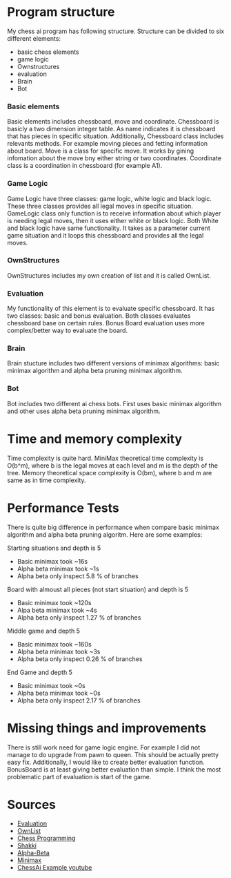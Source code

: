# Program structure
My chess ai program has following structure. Structure can be divided to six different elements: 
* basic chess elements
* game logic
* Ownstructures
* evaluation
* Brain
* Bot

### Basic elements
Basic elements includes chessboard, move and coordinate. Chessboard is basicly a two dimension integer table. As name indicates it is chessboard that has pieces in specific situation. Additionally, Chessboard class includes relevants methods. For example moving pieces and fetting information about board. Move is a class for specific move. It works by gining infomation about the move bny either string or two coordinates. Coordinate class is a coordination in chessboard (for example A1).

### Game Logic
Game Logic have three classes: game logic, white logic and black logic. These three classes provides all legal moves in specific situation. GameLogic class only function is to receive information about which player is needing legal moves, then it uses either white or black logic. Both White and black logic have same functionality. It takes as a parameter current game situation and it loops this chessboard and provides all the legal moves. 

### OwnStructures
OwnStructures includes my own creation of list and it is called OwnList. 

### Evaluation
My functionality of this element is to evaluate specific chessboard. It has two classes: basic and bonus evaluation. Both classes evaluates chessboard base on certain rules. Bonus Board evaluation uses more complex/better way to evaluate the board.

### Brain
Brain stucture includes two different versions of minimax algorithms: basic minimax algorithm and alpha beta pruning minimax algorithm.

### Bot
Bot includes two different ai chess bots. First uses basic minimax algorithm and other uses alpha beta pruning minimax algorithm.

# Time and memory complexity

Time complexity is quite hard. MiniMax theoretical time complexity is O(b^m), where b is the legal moves at each level and m is the depth of the tree. Memory theoretical space complexity is O(bm), where b and m are same as in time complexity.

# Performance Tests
There is quite big difference in performance when compare basic minimax algorithm and alpha beta pruning algoritm. Here are some examples:

Starting situations and depth is 5
* Basic minimax took ~16s
* Alpha beta minimax took ~1s
* Alpha beta only inspect 5.8 % of branches

Board with almoust all pieces (not start situation) and depth is 5
* Basic minimax took ~120s
* Alpa beta minimax took ~4s
* Alpha beta only inspect 1.27 % of branches

Middle game and depth 5
* Basic minimax took ~160s
* Alpha beta minimax took ~3s
* Alpha beta only inspect 0.26 % of branches

End Game and depth 5
* Basic minimax took ~0s
* Alpha beta minimax took ~0s
* Alpha beta only inspect 2.17 % of branches

# Missing things and improvements
There is still work need for game logic engine. For example I did not manage to do upgrade from pawn to queen. This should be actually pretty easy fix. Additionally, I would like to create better evaluation function. BonusBoard is at least giving better evaluation than simple. I think the most problematic part of evaluation is start of the game.

# Sources
* [Evaluation](https://www.chessprogramming.org/Simplified_Evaluation_Function)
* [OwnList](http://web.eecs.umich.edu/~aprakash/eecs282/lectures/10-arraylists.pdf)
* [Chess Programming](https://www.chessprogramming.org/Main_Page)
* [Shakki](https://fi.wikipedia.org/wiki/Shakki)
* [Alpha-Beta](https://en.wikipedia.org/wiki/Alpha%E2%80%93beta_pruning)
* [Minimax](https://en.wikipedia.org/wiki/Minimax#Minimax_algorithm_with_alternate_moves)
* [ChessAi Example youtube](https://www.youtube.com/watch?v=U4ogK0MIzqk)

